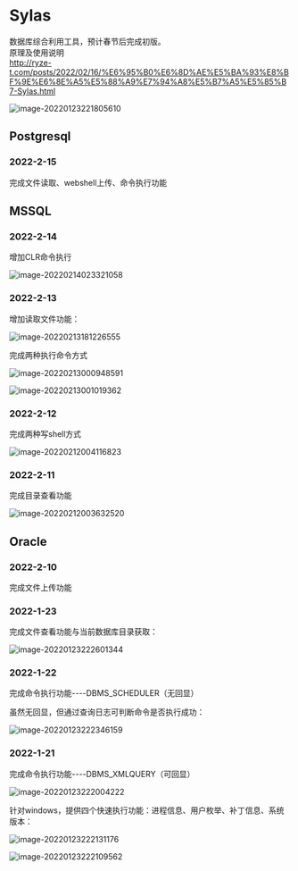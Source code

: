 # Sylas
数据库综合利用工具，预计春节后完成初版。<br>
原理及使用说明<br>
http://ryze-t.com/posts/2022/02/16/%E6%95%B0%E6%8D%AE%E5%BA%93%E8%BF%9E%E6%8E%A5%E5%88%A9%E7%94%A8%E5%B7%A5%E5%85%B7-Sylas.html

![image-20220123221805610](https://gitee.com/tboom_is_here/pic/raw/master/2021-10-21/20220123221805.png)

## Postgresql

### 2022-2-15

完成文件读取、webshell上传、命令执行功能

## MSSQL

### 2022-2-14

增加CLR命令执行

![image-20220214023321058](https://gitee.com/tboom_is_here/pic/raw/master/2021-10-21/20220214023321.png)

### 2022-2-13

增加读取文件功能：

![image-20220213181226555](https://gitee.com/tboom_is_here/pic/raw/master/2021-10-21/20220213181226.png)

完成两种执行命令方式

![image-20220213000948591](https://gitee.com/tboom_is_here/pic/raw/master/2021-10-21/20220213000948.png)

![image-20220213001019362](https://gitee.com/tboom_is_here/pic/raw/master/2021-10-21/20220213001019.png)



### 2022-2-12

完成两种写shell方式

![image-20220212004116823](https://gitee.com/tboom_is_here/pic/raw/master/2021-10-21/20220212004116.png)

### 2022-2-11

完成目录查看功能

![image-20220212003632520](https://gitee.com/tboom_is_here/pic/raw/master/2021-10-21/20220212003632.png)

## Oracle

### 2022-2-10
完成文件上传功能

### 2022-1-23

完成文件查看功能与当前数据库目录获取：

![image-20220123222601344](https://gitee.com/tboom_is_here/pic/raw/master/2021-10-21/20220123222601.png)

### 2022-1-22

完成命令执行功能----DBMS_SCHEDULER（无回显）

虽然无回显，但通过查询日志可判断命令是否执行成功：

![image-20220123222346159](https://gitee.com/tboom_is_here/pic/raw/master/2021-10-21/20220123222346.png)

### 2022-1-21

完成命令执行功能----DBMS_XMLQUERY（可回显）

![image-20220123222004222](https://gitee.com/tboom_is_here/pic/raw/master/2021-10-21/20220123222004.png)

针对windows，提供四个快速执行功能：进程信息、用户枚举、补丁信息、系统版本：

![image-20220123222131176](https://gitee.com/tboom_is_here/pic/raw/master/2021-10-21/20220123222131.png)

![image-20220123222109562](https://gitee.com/tboom_is_here/pic/raw/master/2021-10-21/20220123222109.png)
